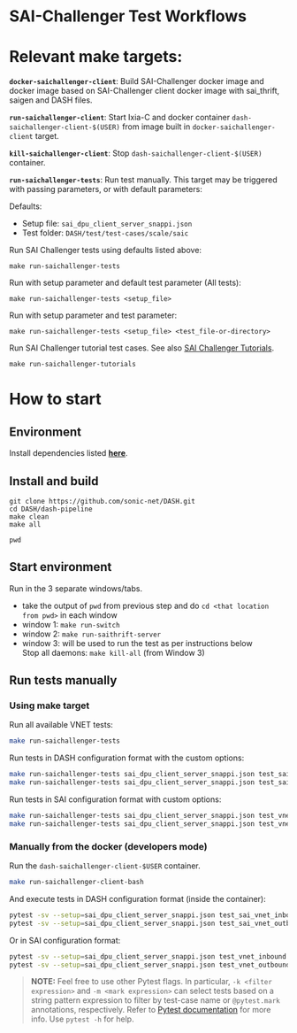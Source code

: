 # SAI-Challenger Test Workflows
# Relevant make targets:
**`docker-saichallenger-client`**: Build SAI-Challenger docker image and docker image based on SAI-Challenger client docker image with sai_thrift, saigen and DASH files.

**`run-saichallenger-client`**: Start Ixia-C and docker container `dash-saichallenger-client-$(USER)` from image built in `docker-saichallenger-client` target.

**`kill-saichallenger-client`**: Stop `dash-saichallenger-client-$(USER)` container.

**`run-saichallenger-tests`**: Run test manually. This target may be triggered with passing parameters, or with default parameters:

Defaults:
* Setup file: `sai_dpu_client_server_snappi.json`
* Test folder: `DASH/test/test-cases/scale/saic`

Run SAI Challenger tests using defaults listed above:
```
make run-saichallenger-tests
```

Run with setup parameter and default test parameter (All tests):
```
make run-saichallenger-tests <setup_file>
```

Run with setup parameter and test parameter:
```
make run-saichallenger-tests <setup_file> <test_file-or-directory>
```
Run SAI Challenger tutorial test cases. See also [SAI Challenger Tutorials](../test-cases/scale/saic/tutorial/README.md).
```
make run-saichallenger-tutorials
```

# How to start

## Environment
Install dependencies listed [**here**](../../dash-pipeline/README.md#prerequisites).

## Install and build
```
git clone https://github.com/sonic-net/DASH.git
cd DASH/dash-pipeline
make clean
make all

pwd
```

## Start environment
Run in the 3 separate windows/tabs.
- take the output of `pwd` from previous step and do `cd <that location from pwd>` in each window
- window 1: `make run-switch`
- window 2: `make run-saithrift-server`
- window 3: will be used to run the test as per instructions below<br>
Stop all daemons: `make kill-all` (from Window 3)

## Run tests manually

### Using make target
Run all available VNET tests:
```sh
make run-saichallenger-tests
```

Run tests in DASH configuration format with the custom options:
```sh
make run-saichallenger-tests sai_dpu_client_server_snappi.json test_sai_vnet_inbound.py
make run-saichallenger-tests sai_dpu_client_server_snappi.json test_sai_vnet_outbound.py
```

Run tests in SAI configuration format with custom options:
```sh
make run-saichallenger-tests sai_dpu_client_server_snappi.json test_vnet_inbound.py
make run-saichallenger-tests sai_dpu_client_server_snappi.json test_vnet_outbound.py
```

### Manually from the docker (developers mode)
Run the `dash-saichallenger-client-$USER` container.
```sh
make run-saichallenger-client-bash
```

And execute tests in DASH configuration format (inside the container):
```sh
pytest -sv --setup=sai_dpu_client_server_snappi.json test_sai_vnet_inbound.py
pytest -sv --setup=sai_dpu_client_server_snappi.json test_sai_vnet_outbound.py
```

Or in SAI configuration format:
```sh
pytest -sv --setup=sai_dpu_client_server_snappi.json test_vnet_inbound.py
pytest -sv --setup=sai_dpu_client_server_snappi.json test_vnet_outbound.py
```
>**NOTE:** Feel free to use other Pytest flags. In particular, `-k <filter expression>` and `-m <mark expression>` can select tests based on a string pattern expression to filter by test-case name or `@pytest.mark` annotations, respectively. Refer to [Pytest documentation](https://docs.pytest.org/en/7.2.x/contents.html) for more info. Use `pytest -h` for help.